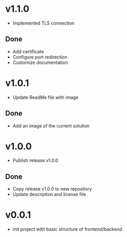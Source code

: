 # v1.1.0
* Implemented TLS connection

## Done
* Add certificate
* Configure port redirection
* Customize documentation

# v1.0.1
* Update ReadMe file with image

## Done
* Add an image of the current solution

# v1.0.0
* Publish release v1.0.0

## Done
* Copy release v1.0.0 to new repository
* Update description and license file

# v0.0.1
* init project with basic structure of frontend/backend
